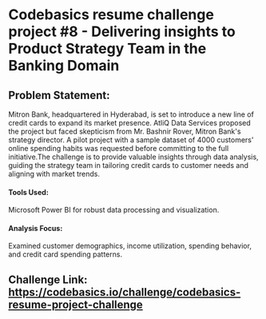 # Codebasics resume challenge project #8 - Delivering insights to Product Strategy Team in the Banking Domain

## Problem Statement:
Mitron Bank, headquartered in Hyderabad, is set to introduce a new line of credit cards to expand its market presence. AtliQ Data Services proposed the project but faced skepticism from Mr. Bashnir Rover, Mitron Bank's strategy director. A pilot project with a sample dataset of 4000 customers' online spending habits was requested before committing to the full initiative.The challenge is to provide valuable insights through data analysis, guiding the strategy team in tailoring credit cards to customer needs and aligning with market trends.

#### Tools Used:
Microsoft Power BI for robust data processing and visualization.

#### Analysis Focus:
Examined customer demographics, income utilization, spending behavior, and credit card spending patterns.

## Challenge Link: https://codebasics.io/challenge/codebasics-resume-project-challenge
